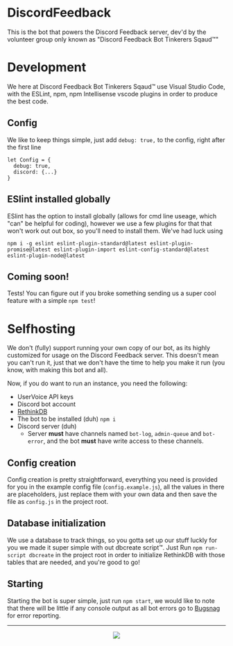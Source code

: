 # DiscordFeedback
This is the bot that powers the Discord Feedback server, dev'd by the volunteer group only known as "Discord Feedback Bot Tinkerers Sqaud™"

# Development
We here at Discord Feedback Bot Tinkerers Sqaud™ use Visual Studio Code, with the ESLint, npm, npm Intellisense vscode plugins in order to produce the best code.

## Config
We like to keep things simple, just add ``debug: true,`` to the config, right after the first line
```
let Config = {
  debug: true,
  discord: {...}
}
```

## ESlint installed globally
ESlint has the option to install globally (allows for cmd line useage, which "can" be helpful for coding), however we use a few plugins for that that won't work out out box, so you'll need to install them. We've had luck using
```
npm i -g eslint eslint-plugin-standard@latest eslint-plugin-promise@latest eslint-plugin-import eslint-config-standard@latest eslint-plugin-node@latest
```

## Coming soon!
Tests! You can figure out if you broke something sending us a super cool feature with a simple `npm test`!

# Selfhosting
We don't (fully) support running your own copy of our bot, as its highly customized for usage on the Discord Feedback server. This doesn't mean you can't run it, just that we don't have the time to help you make it run (you know, with making this bot and all).

Now, if you do want to run an instance, you need the following:

- UserVoice API keys
- Discord bot account
- [RethinkDB](https://www.rethinkdb.com)
- The bot to be installed (duh) `npm i`
- Discord server (duh)
  - Server **must** have channels named `bot-log`, `admin-queue` and `bot-error`, and the bot **must** have write access to these channels.
  
## Config creation
Config creation is pretty straightforward, everything you need is provided for you in the example config file (`config.example.js`), all the values in there are placeholders, just replace them with your own data and then save the file as `config.js` in the project root.

## Database initialization
We use a database to track things, so you gotta set up our stuff luckly for you we made it super simple with out dbcreate script™. Just Run `npm run-script dbcreate` in the project root in order to initialize RethinkDB with those tables that are needed, and you're good to go!

## Starting
Starting the bot is super simple, just run `npm start`, we would like to note that there will be little if any console output as all bot errors go to [Bugsnag](http://bugsnag.com) for error reporting.

---

<p align="center">
  <img src="https://discordapp.com/api/v7/guilds/268811439588900865/widget.png?style=banner3">
</p>
